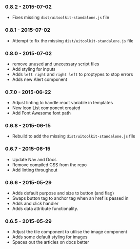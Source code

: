 ### 0.8.2 - 2015-07-02
- Fixes missing `dist/uitoolkit-standalone.js` file
### 0.8.1 - 2015-07-02
- Attempt to fix the missing `dist/uitoolkit-standalone.js` file
### 0.8.0 - 2015-07-02
- remove unused and unecessary script files
- Add styling for inputs
- Adds `left right` and `right left` to proptypes to stop errors
- Adds new Alert component
### 0.7.0 - 2015-06-22
- Adjust linting to handle react variable in templates
- New Icon List component created
- Add Font Awesome font path
### 0.6.8 - 2015-06-15
- Rebuild to add the missing `dist/uitoolkit-standalone.js` file
### 0.6.7 - 2015-06-15
- Update Nav and Docs
- Remove compiled CSS from the repo
- Add linting throughout
### 0.6.6 - 2015-05-29
- Adds default purpose and size to button (and flag)
- Swaps button tag to anchor tag when an href is passed in
- Adds and click handler
- Adds data attribute functionality.

### 0.6.5 - 2015-05-29
- Adjust the tile component to utilise the image component
- Adds some default styling for images
- Spaces out the articles on docs better
